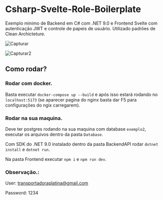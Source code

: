 # Csharp-Svelte-Role-Boilerplate

Exemplo minimo de Backend em C# com .NET 9.0 e Frontend Svelte com autenticação JWT e controle de papeis de usuário. Utilizado padrões de Clean Archicteture.

![Capturar](https://github.com/user-attachments/assets/5b51fea4-a586-4f91-9b0b-7056662194d4)


![Capturar2](https://github.com/user-attachments/assets/6c4c0aab-c389-4c3a-9dec-7e7551be2639)


## Como rodar?

### Rodar com docker.

Basta executar `docker-compose up --build` e após isso estará rodando no `localhost:5173` (se aparecer pagina do nginx basta dar F5 para configurações do ngix carregarem).

### Rodar na sua maquina.

Deve ter postgres rodando na sua maquina com database `exemplo2`, executar os arquivos dentro da pasta `Database`.

Com SDK do .NET 9.0 instalado dentro da pasta BackendAPI rodar `dotnet install` e `dotnet run`.

Na pasta Frontend executar `npm i` e `npm run dev`.

### Observação.:

User: transportadoraplatina@gmail.com

Password: 1234
